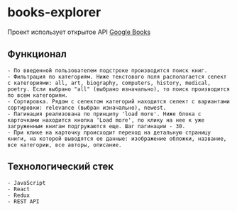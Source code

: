# books-explorer

Проект использует открытое API [Google Books](https://developers.google.com/books?hl=ru)

## Функционал
    - По введенной пользователем подстроке производится поиск книг.
    - Фильтрация по категориям. Ниже текстового поля располагается селект с категориями: all, art, biography, computers, history, medical, poetry. Если выбрано "all" (выбрано изначально), то поиск производится по всем категориям.
    - Сортировка. Рядом с селектом категорий находится селект с вариантами сортировки: relevance (выбран изначально), newest.
    - Пагинация реализована по принципу 'load more'. Ниже блока с карточками находится кнопка 'Load more', по клику на нее к уже загруженным книгам подгружаются еще. Шаг пагинации - 30.
    - При клике на карточку происходит переход на детальную страницу книги, на которой выводятся ее данные: изображение обложки, название, все категории, все авторы, описание.

## Технологический стек
    - JavaScript
    - React
    - Redux
    - REST API
        